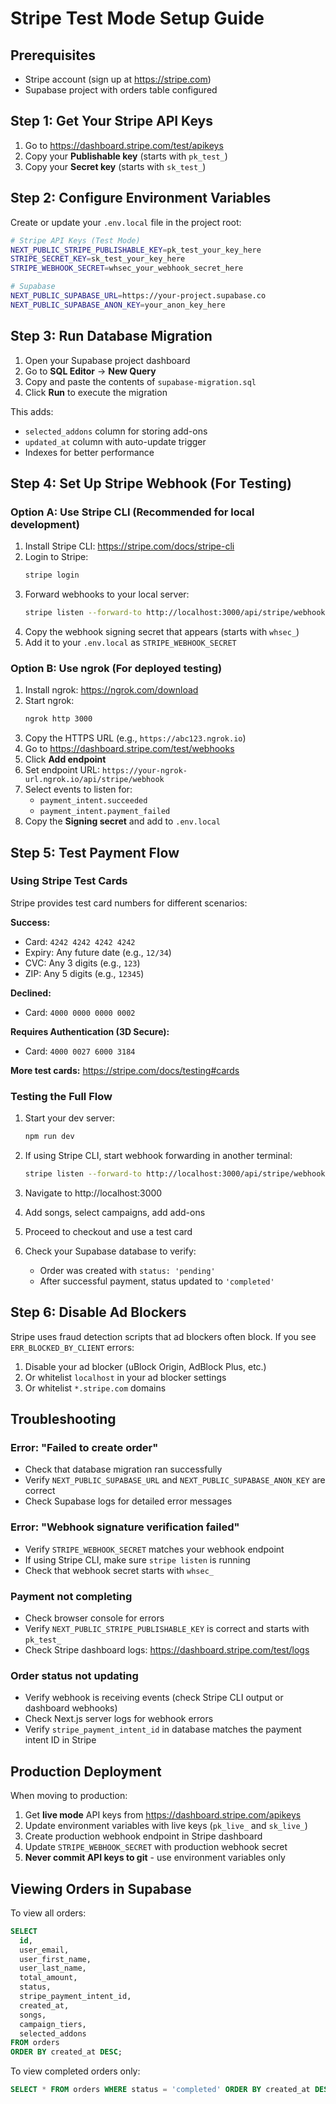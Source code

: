 # Stripe Test Mode Setup Guide

## Prerequisites
- Stripe account (sign up at https://stripe.com)
- Supabase project with orders table configured

## Step 1: Get Your Stripe API Keys

1. Go to https://dashboard.stripe.com/test/apikeys
2. Copy your **Publishable key** (starts with `pk_test_`)
3. Copy your **Secret key** (starts with `sk_test_`)

## Step 2: Configure Environment Variables

Create or update your `.env.local` file in the project root:

```bash
# Stripe API Keys (Test Mode)
NEXT_PUBLIC_STRIPE_PUBLISHABLE_KEY=pk_test_your_key_here
STRIPE_SECRET_KEY=sk_test_your_key_here
STRIPE_WEBHOOK_SECRET=whsec_your_webhook_secret_here

# Supabase
NEXT_PUBLIC_SUPABASE_URL=https://your-project.supabase.co
NEXT_PUBLIC_SUPABASE_ANON_KEY=your_anon_key_here
```

## Step 3: Run Database Migration

1. Open your Supabase project dashboard
2. Go to **SQL Editor** → **New Query**
3. Copy and paste the contents of `supabase-migration.sql`
4. Click **Run** to execute the migration

This adds:
- `selected_addons` column for storing add-ons
- `updated_at` column with auto-update trigger
- Indexes for better performance

## Step 4: Set Up Stripe Webhook (For Testing)

### Option A: Use Stripe CLI (Recommended for local development)

1. Install Stripe CLI: https://stripe.com/docs/stripe-cli
2. Login to Stripe:
   ```bash
   stripe login
   ```
3. Forward webhooks to your local server:
   ```bash
   stripe listen --forward-to http://localhost:3000/api/stripe/webhook
   ```
4. Copy the webhook signing secret that appears (starts with `whsec_`)
5. Add it to your `.env.local` as `STRIPE_WEBHOOK_SECRET`

### Option B: Use ngrok (For deployed testing)

1. Install ngrok: https://ngrok.com/download
2. Start ngrok:
   ```bash
   ngrok http 3000
   ```
3. Copy the HTTPS URL (e.g., `https://abc123.ngrok.io`)
4. Go to https://dashboard.stripe.com/test/webhooks
5. Click **Add endpoint**
6. Set endpoint URL: `https://your-ngrok-url.ngrok.io/api/stripe/webhook`
7. Select events to listen for:
   - `payment_intent.succeeded`
   - `payment_intent.payment_failed`
8. Copy the **Signing secret** and add to `.env.local`

## Step 5: Test Payment Flow

### Using Stripe Test Cards

Stripe provides test card numbers for different scenarios:

**Success:**
- Card: `4242 4242 4242 4242`
- Expiry: Any future date (e.g., `12/34`)
- CVC: Any 3 digits (e.g., `123`)
- ZIP: Any 5 digits (e.g., `12345`)

**Declined:**
- Card: `4000 0000 0000 0002`

**Requires Authentication (3D Secure):**
- Card: `4000 0027 6000 3184`

**More test cards:** https://stripe.com/docs/testing#cards

### Testing the Full Flow

1. Start your dev server:
   ```bash
   npm run dev
   ```

2. If using Stripe CLI, start webhook forwarding in another terminal:
   ```bash
   stripe listen --forward-to http://localhost:3000/api/stripe/webhook
   ```

3. Navigate to http://localhost:3000

4. Add songs, select campaigns, add add-ons

5. Proceed to checkout and use a test card

6. Check your Supabase database to verify:
   - Order was created with `status: 'pending'`
   - After successful payment, status updated to `'completed'`

## Step 6: Disable Ad Blockers

Stripe uses fraud detection scripts that ad blockers often block. If you see `ERR_BLOCKED_BY_CLIENT` errors:

1. Disable your ad blocker (uBlock Origin, AdBlock Plus, etc.)
2. Or whitelist `localhost` in your ad blocker settings
3. Or whitelist `*.stripe.com` domains

## Troubleshooting

### Error: "Failed to create order"
- Check that database migration ran successfully
- Verify `NEXT_PUBLIC_SUPABASE_URL` and `NEXT_PUBLIC_SUPABASE_ANON_KEY` are correct
- Check Supabase logs for detailed error messages

### Error: "Webhook signature verification failed"
- Verify `STRIPE_WEBHOOK_SECRET` matches your webhook endpoint
- If using Stripe CLI, make sure `stripe listen` is running
- Check that webhook secret starts with `whsec_`

### Payment not completing
- Check browser console for errors
- Verify `NEXT_PUBLIC_STRIPE_PUBLISHABLE_KEY` is correct and starts with `pk_test_`
- Check Stripe dashboard logs: https://dashboard.stripe.com/test/logs

### Order status not updating
- Verify webhook is receiving events (check Stripe CLI output or dashboard webhooks)
- Check Next.js server logs for webhook errors
- Verify `stripe_payment_intent_id` in database matches the payment intent ID in Stripe

## Production Deployment

When moving to production:

1. Get **live mode** API keys from https://dashboard.stripe.com/apikeys
2. Update environment variables with live keys (`pk_live_` and `sk_live_`)
3. Create production webhook endpoint in Stripe dashboard
4. Update `STRIPE_WEBHOOK_SECRET` with production webhook secret
5. **Never commit API keys to git** - use environment variables only

## Viewing Orders in Supabase

To view all orders:

```sql
SELECT
  id,
  user_email,
  user_first_name,
  user_last_name,
  total_amount,
  status,
  stripe_payment_intent_id,
  created_at,
  songs,
  campaign_tiers,
  selected_addons
FROM orders
ORDER BY created_at DESC;
```

To view completed orders only:

```sql
SELECT * FROM orders WHERE status = 'completed' ORDER BY created_at DESC;
```
